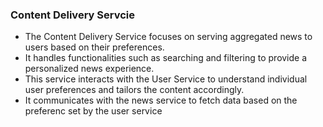 ### Content Delivery Servcie 

- The Content Delivery Service focuses on serving aggregated news to users based on their preferences. 
- It handles functionalities such as searching and filtering to provide a personalized news experience.
- This service interacts with the User Service to understand individual user preferences and tailors the content accordingly.
- It communicates with the news service to fetch data based on the preferenc set by the user service
